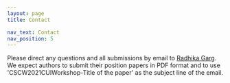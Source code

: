 ```yaml
---
layout: page
title: Contact

nav_text: Contact
nav_position: 5
---
```


Please direct any questions and all submissions by email to <a href="mailto:rgarg01@syr.edu?subject=CUI%40CSCW%20workshop" title="Email Radhika Garg with any questions or submission information">Radhika Garg</a>. We expect authors to submit their position papers in PDF format and to use 'CSCW2021CUIWorkshop-Title of the paper' as the subject line of the email.
